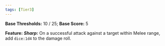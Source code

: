 ```yaml
---
tags: [Tier3]
---
```

**Base Thresholds:** 10 / 25; **Base Score:** 5

**Feature:** ***Sharp:*** On a successful attack against a target within Melee range, add  `dice:1d4` to the damage roll.
